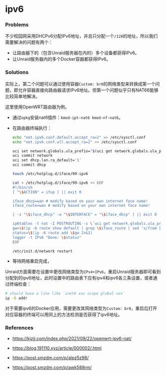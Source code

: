 # ipv6

### Problems

不少校园网采用DHCPv6分配IPv6地址，并且只分配一个`/128`的地址，所以我们需要解决的问题有两个：

* 让路由器下的（包含Unraid服务器在内的）多个设备都获得IPv6。
* 让Unraid服务器内的多个Docker容器都获得IPv6。



### Solutions

实际上，第二个问题可以通过使用容器`Custom: br0`的网络类型来转换成第一个问题，即允许容器直接向路由器请求IPv6地址。但第一个问题似乎只有NAT66能够比较简单地解决。

这里使用OpenWRT路由器为例。

* 通过`opkg`安装nat6插件：`kmod-ipt-nat6 kmod-nf-nat6`。

* 在路由器终端执行：

  ```bash
  echo "net.ipv6.conf.default.accept_ra=2" >> /etc/sysctl.conf
  echo "net.ipv6.conf.all.accept_ra=2" >> /etc/sysctl.conf
  
  uci set network.globals.ula_prefix="$(uci get network.globals.ula_prefix | sed 's/^./d/')"
  uci commit network
  uci set dhcp.lan.ra_default='1'
  uci commit dhcp
  
  touch /etc/hotplug.d/iface/99-ipv6
  
  cat > /etc/hotplug.d/iface/99-ipv6 << EOF
  #!/bin/sh
  [ "\$ACTION" = ifup ] || exit 0
  
  iface_dhcp=wan # modify based on your own internet face name!
  iface_route=wan # modify based on your own internet face name!
  
  [ -z "\$iface_dhcp" -o "\$INTERFACE" = "\$iface_dhcp" ] || exit 0
  
  ip6tables -t nat -I POSTROUTING -s \`uci get network.globals.ula_prefix\` -j MASQUERADE
  gw=\$(ip -6 route show default | grep \$iface_route | sed 's/from [^ ]* //' | head -n1)
  status=\$(ip -6 route add \$gw 2>&1)
  logger -t IPv6 "Done: \$status"
  EOF
  
  /etc/init.d/network restart
  ```

* 等待网络重启完成，

Unraid方面需要在设置中更改网络类型为`IPv4+IPv6`，重启Unraid服务器即可看到分配到的ipv6地址，此时设置中的路由表下应有ipv4和ipv6各三条设置，或者通过终端检查：

```bash
# should have a line like `inet6 xxx scope global xxx`
ip -6 addr
```

对于需要ipv6的Docker应用，需要更改其网络类型为`Custom: br0`，重启后打开对应容器的终端可以用同上的方法检测是否获得了ipv6地址。



### References

* https://kjzjj.com/index.php/2021/09/22/openwrt-ipv6-nat/

* https://blog.191110.xyz/article/000002/.html

* https://post.smzdm.com/p/alpz5z98/

* https://post.smzdm.com/p/awk588rm/
